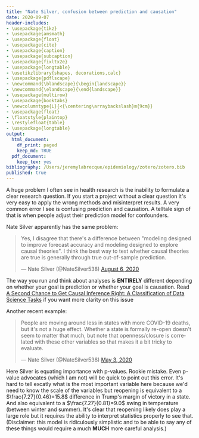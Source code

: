 ```yaml
---
title: "Nate Silver, confusion between prediction and causation"
date: 2020-09-07
header-includes:
- \usepackage{tikz}
- \usepackage{amsmath}
- \usepackage{float}
- \usepackage{cite}
- \usepackage{caption}
- \usepackage{subcaption}
- \usepackage{fixltx2e}
- \usepackage{longtable}
- \usetikzlibrary{shapes, decorations,calc}
- \usepackage{pdflscape}
- \newcommand{\blandscape}{\begin{landscape}}
- \newcommand{\elandscape}{\end{landscape}}
- \usepackage{multirow}
- \usepackage{booktabs}
- \newcolumntype{L}{<{\centering\arraybackslash}m{9cm}}
- \usepackage{float}
- \floatstyle{plaintop}
- \restylefloat{table}
- \usepackage{longtable}
output:
  html_document:
    df_print: paged
    keep_md: TRUE
  pdf_document:
    keep_tex: yes
bibliography: /Users/jeremylabrecque/epidemiology/zotero/zotero.bib
published: true
---
```




A huge problem I often see in health research is the inability to formulate a clear research question. If you start a project without a clear question it's very easy to apply the wrong methods and misinterpret results. A very common error I see is confusing prediction and causation. A telltale sign of that is when people adjust their prediction model for confounders.

Nate Silver apparently has the same problem:

<blockquote class="twitter-tweet"><p lang="en" dir="ltr">Yes, I disagree that there&#39;s a difference between &quot;modeling designed to improve forecast accuracy and modeling designed to explore causal theories&quot;. I think the best way to test whether causal theories are true is generally through true out-of-sample prediction.</p>&mdash; Nate Silver (@NateSilver538) <a href="https://twitter.com/NateSilver538/status/1291398402027257861?ref_src=twsrc%5Etfw">August 6, 2020</a></blockquote> <script async src="https://platform.twitter.com/widgets.js" charset="utf-8"></script>

The way you run and think about analyses is **ENTIRELY** different depending on whether your goal is prediction or whether your goal is causation. Read [A Second Chance to Get Causal Inference Right: A Classification of Data Science Tasks](https://amstat.tandfonline.com/doi/full/10.1080/09332480.2019.1579578) if you want more clarity on this issue

Another recent example: 

<blockquote class="twitter-tweet"><p lang="en" dir="ltr">People are moving around less in states with more COVID-19 deaths, but it&#39;s not a huge effect. Whether a state is formally re-open doesn&#39;t seem to matter that much, but note that openness/closure is correlated with these other variables so that makes it a bit tricky to evaluate.</p>&mdash; Nate Silver (@NateSilver538) <a href="https://twitter.com/NateSilver538/status/1256976450328068101?ref_src=twsrc%5Etfw">May 3, 2020</a></blockquote> <script async src="https://platform.twitter.com/widgets.js" charset="utf-8"></script>

Here Silver is equating importance with p-values. Rookie mistake. Even p-value advocates (which I am not) will be quick to point out this error. It's hard to tell excatly what is the most important variable here because we'd need to know the scale of the variables but reopening is equivalent to a $\frac{7.27}{0.46}=15.8$ difference in Trump's margin of victory in a state. And also equivalent to a $\frac{7.27}{0.81}=9.0$ swing in temperature (between winter and summer). It's clear that reopening likely does play a large role but it requires the ability to interpret statistics properly to see that. (Disclaimer: this model is ridiculously simplistic and to be able to say any of these things would require a much **MUCH** more careful analysis.)